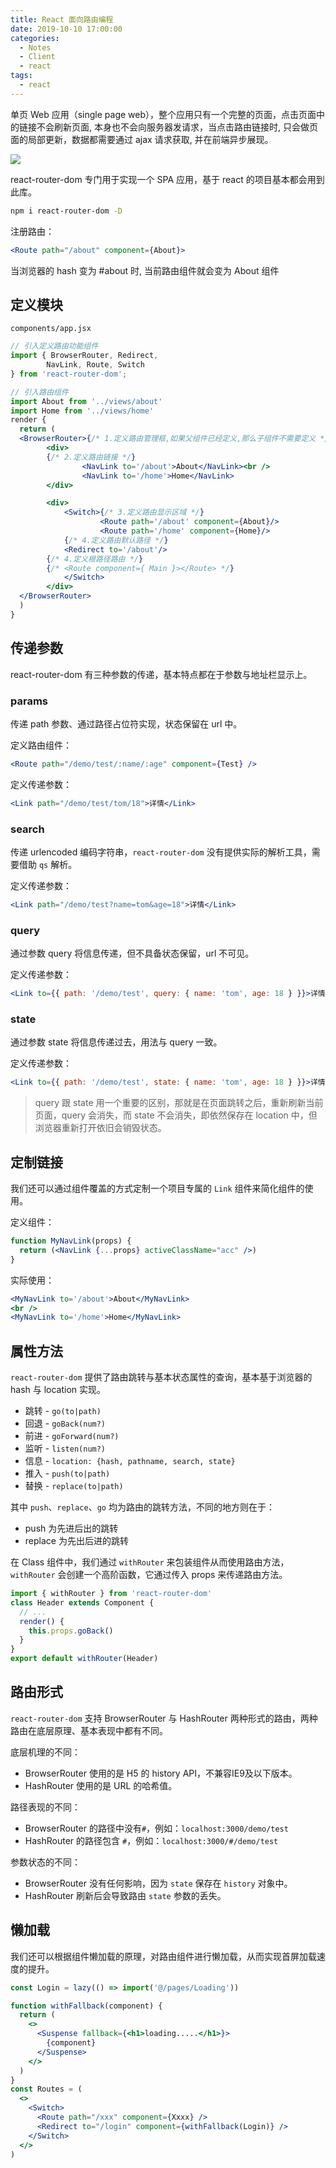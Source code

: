 ```yaml
---
title: React 面向路由编程
date: 2019-10-10 17:00:00
categories:
  - Notes
  - Client
  - react
tags:
  - react
---
```


单页 Web 应用（single page web），整个应用只有一个完整的页面，点击页面中的链接不会刷新页面, 本身也不会向服务器发请求，当点击路由链接时, 只会做页面的局部更新，数据都需要通过 ajax 请求获取, 并在前端异步展现。

![](https://pic.imgdb.cn/item/62f1c0e716f2c2beb1e94b38.jpg)

react-router-dom 专门用于实现一个 SPA 应用，基于 react 的项目基本都会用到此库。

<!-- more -->

```sh
npm i react-router-dom -D
```

注册路由：

~~~jsx
<Route path="/about" component={About}>
~~~

当浏览器的 hash 变为 #about 时, 当前路由组件就会变为 About 组件

## 定义模块

`components/app.jsx`

~~~jsx
// 引入定义路由功能组件
import { BrowserRouter, Redirect,
        NavLink, Route, Switch
} from 'react-router-dom';

// 引入路由组件
import About from '../views/about'
import Home from '../views/home'
render {
  return (
  <BrowserRouter>{/* 1.定义路由管理框,如果父组件已经定义,那么子组件不需要定义 */}
		<div>
      	{/* 2.定义路由链接 */}
				<NavLink to='/about'>About</NavLink><br />
				<NavLink to='/home'>Home</NavLink>
		</div>

		<div>
			<Switch>{/* 3.定义路由显示区域 */}
					<Route path='/about' component={About}/>
					<Route path='/home' component={Home}/>
        	{/* 4.定义路由默认路径 */}
        	<Redirect to='/about'/>
        {/* 4.定义根路径路由 */}
        {/* <Route component={ Main }></Route> */}
			</Switch>
		</div>
  </BrowserRouter>
  )
}
~~~

## 传递参数

react-router-dom 有三种参数的传递，基本特点都在于参数与地址栏显示上。

### params

传递 path 参数、通过路径占位符实现，状态保留在 url 中。

定义路由组件：
```jsx
<Route path="/demo/test/:name/:age" component={Test} />
```
定义传递参数：
```jsx
<Link path="/demo/test/tom/18">详情</Link>
```

### search

传递 urlencoded 编码字符串，`react-router-dom` 没有提供实际的解析工具，需要借助 `qs` 解析。

定义传递参数：
```jsx
<Link path="/demo/test?name=tom&age=18">详情</Link>
```

### query

通过参数 query 将信息传递，但不具备状态保留，url 不可见。

定义传递参数：
```jsx
<Link to={{ path: '/demo/test', query: { name: 'tom', age: 18 } }}>详情</Link>
```

### state

通过参数 state 将信息传递过去，用法与 query 一致。

定义传递参数：
```jsx
<Link to={{ path: '/demo/test', state: { name: 'tom', age: 18 } }}>详情</Link>
```

> query 跟 state 用一个重要的区别，那就是在页面跳转之后，重新刷新当前页面，query 会消失，而 state 不会消失，即依然保存在 location 中，但浏览器重新打开依旧会销毁状态。

## 定制链接

我们还可以通过组件覆盖的方式定制一个项目专属的 `Link` 组件来简化组件的使用。

定义组件：

~~~jsx
function MyNavLink(props) {
  return (<NavLink {...props} activeClassName="acc" />)
}
~~~

实际使用：

```jsx
<MyNavLink to='/about'>About</MyNavLink>
<br />
<MyNavLink to='/home'>Home</MyNavLink>
```

## 属性方法

`react-router-dom` 提供了路由跳转与基本状态属性的查询，基本基于浏览器的 hash 与 location 实现。

- 跳转 - `go(to|path)`
- 回退 - `goBack(num?)`
- 前进 - `goForward(num?)`
- 监听 - `listen(num?)`
- 信息 - `location: {hash, pathname, search, state}`
- 推入 - `push(to|path)`
- 替换 - `replace(to|path)`

其中 `push`、`replace`、`go` 均为路由的跳转方法，不同的地方则在于：

- push    为先进后出的跳转
- replace 为先出后进的跳转

在 Class 组件中，我们通过 `withRouter` 来包装组件从而使用路由方法，`withRouter` 会创建一个高阶函数，它通过传入 props 来传递路由方法。

~~~jsx
import { withRouter } from 'react-router-dom'
class Header extends Component {
  // ...
  render() {
    this.props.goBack()
  }
}
export default withRouter(Header)
~~~

## 路由形式

`react-router-dom` 支持 BrowserRouter 与 HashRouter 两种形式的路由，两种路由在底层原理、基本表现中都有不同。

底层机理的不同：
- BrowserRouter 使用的是 H5 的 history API，不兼容IE9及以下版本。
- HashRouter 使用的是 URL 的哈希值。

路径表现的不同：
- BrowserRouter 的路径中没有`#`，例如：`localhost:3000/demo/test`
- HashRouter 的路径包含 `#`，例如：`localhost:3000/#/demo/test`

参数状态的不同：
- BrowserRouter 没有任何影响，因为 `state` 保存在 `history` 对象中。
- HashRouter 刷新后会导致路由 `state` 参数的丢失。

## 懒加载

我们还可以根据组件懒加载的原理，对路由组件进行懒加载，从而实现首屏加载速度的提升。

~~~jsx
const Login = lazy(() => import('@/pages/Loading'))

function withFallback(component) {
  return (
    <>
      <Suspense fallback={<h1>loading.....</h1>}>
        {component}
      </Suspense>
    </>
  )
}
const Routes = (
  <>
    <Switch>
      <Route path="/xxx" component={Xxxx} />
      <Redirect to="/login" component={withFallback(Login)} />
    </Switch>
  </>
)
~~~
